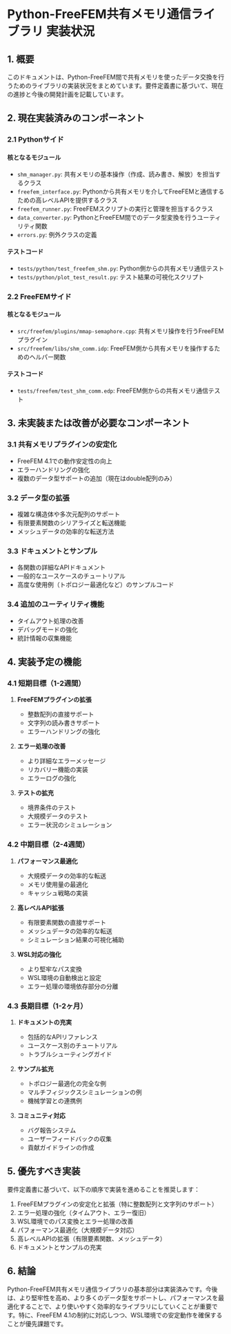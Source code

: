 # Python-FreeFEM共有メモリ通信ライブラリ 実装状況

## 1. 概要

このドキュメントは、Python-FreeFEM間で共有メモリを使ったデータ交換を行うためのライブラリの実装状況をまとめています。要件定義書に基づいて、現在の進捗と今後の開発計画を記載しています。

## 2. 現在実装済みのコンポーネント

### 2.1 Pythonサイド

#### 核となるモジュール
- `shm_manager.py`: 共有メモリの基本操作（作成、読み書き、解放）を担当するクラス
- `freefem_interface.py`: Pythonから共有メモリを介してFreeFEMと通信するための高レベルAPIを提供するクラス
- `freefem_runner.py`: FreeFEMスクリプトの実行と管理を担当するクラス
- `data_converter.py`: PythonとFreeFEM間でのデータ型変換を行うユーティリティ関数
- `errors.py`: 例外クラスの定義

#### テストコード
- `tests/python/test_freefem_shm.py`: Python側からの共有メモリ通信テスト
- `tests/python/plot_test_result.py`: テスト結果の可視化スクリプト

### 2.2 FreeFEMサイド

#### 核となるモジュール
- `src/freefem/plugins/mmap-semaphore.cpp`: 共有メモリ操作を行うFreeFEMプラグイン
- `src/freefem/libs/shm_comm.idp`: FreeFEM側から共有メモリを操作するためのヘルパー関数

#### テストコード
- `tests/freefem/test_shm_comm.edp`: FreeFEM側からの共有メモリ通信テスト

## 3. 未実装または改善が必要なコンポーネント

### 3.1 共有メモリプラグインの安定化

- FreeFEM 4.1での動作安定性の向上
- エラーハンドリングの強化
- 複数のデータ型サポートの追加（現在はdouble配列のみ）

### 3.2 データ型の拡張

- 複雑な構造体や多次元配列のサポート
- 有限要素関数のシリアライズと転送機能
- メッシュデータの効率的な転送方法

### 3.3 ドキュメントとサンプル

- 各関数の詳細なAPIドキュメント
- 一般的なユースケースのチュートリアル
- 高度な使用例（トポロジー最適化など）のサンプルコード

### 3.4 追加のユーティリティ機能

- タイムアウト処理の改善
- デバッグモードの強化
- 統計情報の収集機能

## 4. 実装予定の機能

### 4.1 短期目標（1-2週間）

1. **FreeFEMプラグインの拡張**
   - 整数配列の直接サポート
   - 文字列の読み書きサポート
   - エラーハンドリングの強化

2. **エラー処理の改善**
   - より詳細なエラーメッセージ
   - リカバリー機能の実装
   - エラーログの強化

3. **テストの拡充**
   - 境界条件のテスト
   - 大規模データのテスト
   - エラー状況のシミュレーション

### 4.2 中期目標（2-4週間）

1. **パフォーマンス最適化**
   - 大規模データの効率的な転送
   - メモリ使用量の最適化
   - キャッシュ戦略の実装

2. **高レベルAPI拡張**
   - 有限要素関数の直接サポート
   - メッシュデータの効率的な転送
   - シミュレーション結果の可視化補助

3. **WSL対応の強化**
   - より堅牢なパス変換
   - WSL環境の自動検出と設定
   - エラー処理の環境依存部分の分離

### 4.3 長期目標（1-2ヶ月）

1. **ドキュメントの充実**
   - 包括的なAPIリファレンス
   - ユースケース別のチュートリアル
   - トラブルシューティングガイド

2. **サンプル拡充**
   - トポロジー最適化の完全な例
   - マルチフィジックスシミュレーションの例
   - 機械学習との連携例

3. **コミュニティ対応**
   - バグ報告システム
   - ユーザーフィードバックの収集
   - 貢献ガイドラインの作成

## 5. 優先すべき実装

要件定義書に基づいて、以下の順序で実装を進めることを推奨します：

1. FreeFEMプラグインの安定化と拡張（特に整数配列と文字列のサポート）
2. エラー処理の強化（タイムアウト、エラー復旧）
3. WSL環境でのパス変換とエラー処理の改善
4. パフォーマンス最適化（大規模データ対応）
5. 高レベルAPIの拡張（有限要素関数、メッシュデータ）
6. ドキュメントとサンプルの充実

## 6. 結論

Python-FreeFEM共有メモリ通信ライブラリの基本部分は実装済みです。今後は、より堅牢性を高め、より多くのデータ型をサポートし、パフォーマンスを最適化することで、より使いやすく効率的なライブラリにしていくことが重要です。特に、FreeFEM 4.1の制約に対応しつつ、WSL環境での安定動作を確保することが優先課題です。 